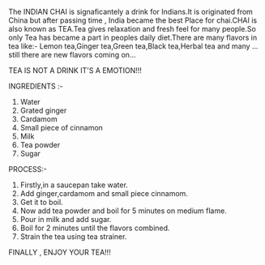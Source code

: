The INDIAN CHAI is signaficantely a drink for Indians.It is originated from China but after passing time , India became the best Place for chai.CHAI is also known as TEA.Tea gives relaxation and fresh feel for many people.So only Tea has became a part in peoples daily diet.There are many flavors in tea like:-
Lemon tea,Ginger tea,Green tea,Black tea,Herbal tea and many ...
still there are new flavors coming on...

TEA IS NOT A DRINK IT'S A EMOTION!!!

INGREDIENTS :-

1. Water
2. Grated ginger
3. Cardamom
4. Small piece of cinnamon 
5. Milk
6. Tea powder
7. Sugar

PROCESS:-

1. Firstly,in a saucepan take water.
2. Add ginger,cardamom and small piece cinnamom.
3. Get it to boil.
4. Now add tea powder and boil for 5 minutes on medium flame.
5. Pour in milk and add sugar.
6. Boil for 2 minutes until the flavors combined.
7. Strain the tea using tea strainer.


FINALLY , ENJOY YOUR TEA!!!